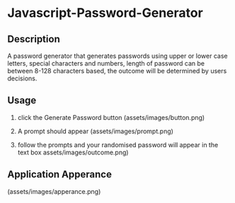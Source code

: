 # Javascript-Password-Generator

## Description
A password generator that generates passwords using upper or lower case letters, special characters and numbers,
length of password can be between 8-128 characters based, the outcome will be determined by users decisions.

## Usage

1. click the Generate Password button
(assets/images/button.png)

2. A prompt should appear
(assets/images/prompt.png)

3. follow the prompts and your randomised password will appear in the text box
assets/images/outcome.png)



## Application Apperance 
(assets/images/apperance.png)